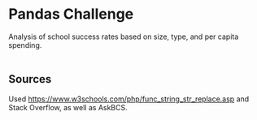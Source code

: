 # Pandas Challenge
Analysis of school success rates based on size, type, and per capita spending. <br><br> 
## Sources
Used https://www.w3schools.com/php/func_string_str_replace.asp and Stack Overflow, as well as AskBCS.
